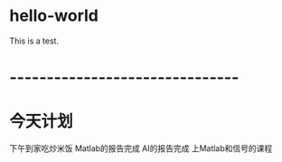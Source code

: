 # hello-world
This is a test.


# ------------------------------- #
# 今天计划
下午到家吃炒米饭
Matlab的报告完成
AI的报告完成
上Matlab和信号的课程
